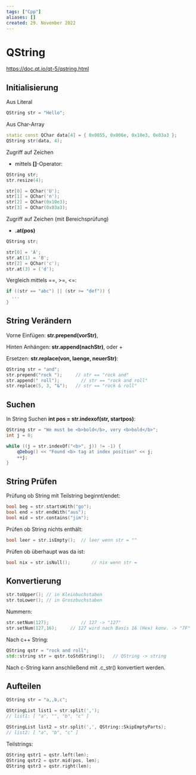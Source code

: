 ```yaml
---
tags: ["Cpp"]
aliases: []
created: 29. November 2022
---
```


# QString

 <https://doc.qt.io/qt-5/qstring.html> 

## Initialisierung

Aus Literal

```c++
QString str = "Hello";
```

Aus Char-Array

```c++
static const QChar data[4] = { 0x0055, 0x006e, 0x10e3, 0x03a3 };
QString str(data, 4);
```

Zugriff auf Zeichen

- mittels **[]**-Operator:

```c++
QString str;
str.resize(4);

str[0] = QChar('U');
str[1] = QChar('n');
str[2] = QChar(0x10e3);
str[3] = QChar(0x03a3);
```

Zugriff auf Zeichen (mit Bereichsprüfung)

- **.at(pos)**

```c++
QString str;

str[0] = 'A';
str.at(1) = 'B';
str[2] = QChar('c');
str.at(3) = ('d');
```

Vergleich mittels ==, >=, <=:

```c++
if ((str == "abc") || (str >= "def")) {
  ...
}
```

## String Verändern

Vorne Einfügen: **str.prepend(vorStr)**,

Hinten Anhängen: **str.append(nachStr)**, oder +

Ersetzen: **str.replace(von, laenge, neuerStr)**:

```c++
QString str = "and";
str.prepend("rock ");     // str == "rock and"
str.append(" roll");        // str == "rock and roll"
str.replace(5, 3, "&");   // str == "rock & roll"
```

## Suchen

In String Suchen **int pos = str.indexof(str, startpos)**:

```c++
QString str = "We must be <b>bold</b>, very <b>bold</b>";
int j = 0;

while ((j = str.indexOf("<b>", j)) != -1) {
    qDebug() << "Found <b> tag at index position" << j;
    ++j;
}
```

## String Prüfen

Prüfung ob String mit Teilstring beginnt/endet:

```c++
bool beg = str.startsWith("go");
bool end = str.endWith("aus");
bool mid = str.contains("jim");
```

Prüfen ob String nichts enthält:

```c++
bool leer = str.isEmpty();	// leer wenn str = ""
```

Prüfen ob überhaupt was da ist:

```c++
bool nix = str.isNull();		// nix wenn str =
```

## Konvertierung

```c++
str.toUpper(); // in Kleinbuchstaben
str.toLower(); // in Groszbuchstaben
```

Nummern:

```c++
str.setNum(127); 			// 127 -> "127"
str.setNum(127,16);		// 127 wird nach Basis 16 (Hex) konv. -> "7F"
```

Nach c++ String:

```c++
QString qstr = "rock and roll";
std::string str = qstr.toStdString();	// QString -> string
```

Nach c-String kann anschließend mit .c_str() konvertiert werden.

## Aufteilen

```c++
QString str = "a,,b,c";

QStringList list1 = str.split(',');
// list1: [ "a", "", "b", "c" ]

QStringList list2 = str.split(',', QString::SkipEmptyParts);
// list2: [ "a", "b", "c" ]
```

Teilstrings:

```c++
QString qstr1 = qstr.left(len);
QString qstr2 = qstr.mid(pos, len);
QString qstr3 = qstr.right(len);
```